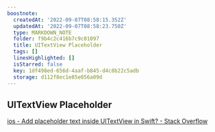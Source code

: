 ```yaml
---
boostnote:
  createdAt: '2022-09-07T08:58:15.352Z'
  updatedAt: '2022-09-07T08:58:23.750Z'
  type: MARKDOWN_NOTE
  folder: f9b4c2c416b7c9c01097
  title: UITextView Placeholder
  tags: []
  linesHighlighted: []
  isStarred: false
  key: 1df498ed-656d-4aaf-b845-d4c8b22c5adb
  storage: d112f8ec1e85e056a09d
---
```


UITextView Placeholder
---
[ios - Add placeholder text inside UITextView in Swift? - Stack Overflow](https://stackoverflow.com/questions/27652227/add-placeholder-text-inside-uitextview-in-swift)
